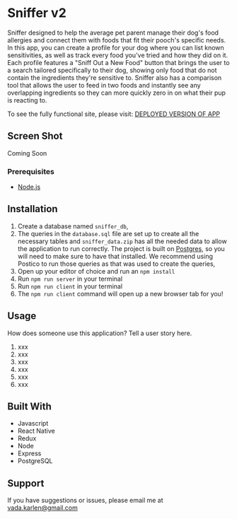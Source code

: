 # Sniffer v2

Sniffer designed to help the average pet parent manage their dog's food allergies and connect them with foods that fit their pooch's specific needs. In this app, you can create a profile for your dog where you can list known sensitivities, as well as track every food you've tried and how they did on it. Each profile features a "Sniff Out a New Food" button that brings the user to a search tailored specifically to their dog, showing only food that do not contain the ingredients they're sensitive to. Sniffer also has a comparison tool that allows the user to feed in two foods and instantly see any overlapping ingredients so they can more quickly zero in on what their pup is reacting to.

To see the fully functional site, please visit: [DEPLOYED VERSION OF APP](sniffer-solo.herokuapp.com)

## Screen Shot

Coming Soon

### Prerequisites

- [Node.js](https://nodejs.org/en/)

## Installation

1. Create a database named `sniffer_db`,
2. The queries in the `database.sql` file are set up to create all the necessary tables and `sniffer_data.zip` has all the needed data to allow the application to run correctly. The project is built on [Postgres](https://www.postgresql.org/download/), so you will need to make sure to have that installed. We recommend using Postico to run those queries as that was used to create the queries,
3. Open up your editor of choice and run an `npm install`
4. Run `npm run server` in your terminal
5. Run `npm run client` in your terminal
6. The `npm run client` command will open up a new browser tab for you!

## Usage

How does someone use this application? Tell a user story here.

1. xxx
2. xxx
3. xxx
4. xxx
5. xxx
6. xxx

## Built With

- Javascript
- React Native
- Redux
- Node
- Express
- PostgreSQL

## Support

If you have suggestions or issues, please email me at [vada.karlen@gmail.com](vada.karlen@gmail.com)
